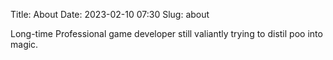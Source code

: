 Title: About
Date: 2023-02-10 07:30
Slug: about

Long-time Professional game developer still valiantly trying to distil poo into magic.